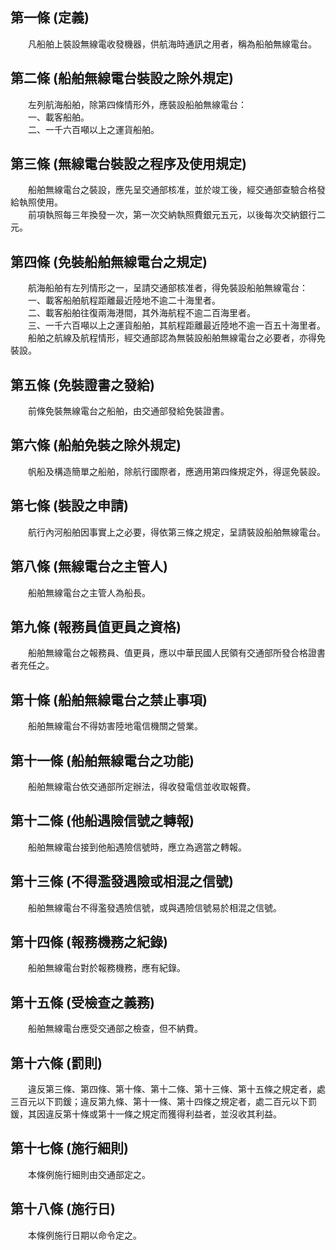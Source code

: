 第一條 (定義)
-------------
　　凡船舶上裝設無線電收發機器，供航海時通訊之用者，稱為船舶無線電台。  


第二條 (船舶無線電台裝設之除外規定)
-----------------------------------
　　左列航海船舶，除第四條情形外，應裝設船舶無線電台：  
　　一、載客船舶。  
　　二、一千六百噸以上之運貨船舶。  


第三條 (無線電台裝設之程序及使用規定)
-------------------------------------
　　船舶無線電台之裝設，應先呈交通部核准，並於竣工後，經交通部查驗合格發給執照使用。  
　　前項執照每三年換發一次，第一次交納執照費銀元五元，以後每次交納銀行二元。  


第四條 (免裝船舶無線電台之規定)
-------------------------------
　　航海船舶有左列情形之一，呈請交通部核准者，得免裝設船舶無線電台：  
　　一、載客船舶航程距離最近陸地不逾二十海里者。  
　　二、載客船舶往復兩海港間，其外海航程不逾二百海里者。  
　　三、一千六百噸以上之運貨船舶，其航程距離最近陸地不逾一百五十海里者。  
　　船舶之航線及航程情形，經交通部認為無裝設船舶無線電台之必要者，亦得免裝設。  


第五條 (免裝證書之發給)
-----------------------
　　前條免裝無線電台之船舶，由交通部發給免裝證書。  


第六條 (船舶免裝之除外規定)
---------------------------
　　帆船及構造簡單之船舶，除航行國際者，應適用第四條規定外，得逕免裝設。  


第七條 (裝設之申請)
-------------------
　　航行內河船舶因事實上之必要，得依第三條之規定，呈請裝設船舶無線電台。  


第八條 (無線電台之主管人)
-------------------------
　　船舶無線電台之主管人為船長。  


第九條 (報務員值更員之資格)
---------------------------
　　船舶無線電台之報務員、值更員，應以中華民國人民領有交通部所發合格證書者充任之。  


第十條 (船舶無線電台之禁止事項)
-------------------------------
　　船舶無線電台不得妨害陸地電信機關之營業。  


第十一條 (船舶無線電台之功能)
-----------------------------
　　船舶無線電台依交通部所定辦法，得收發電信並收取報費。  


第十二條 (他船遇險信號之轉報)
-----------------------------
　　船舶無線電台接到他船遇險信號時，應立為適當之轉報。  


第十三條 (不得濫發遇險或相混之信號)
-----------------------------------
　　船舶無線電台不得濫發遇險信號，或與遇險信號易於相混之信號。  


第十四條 (報務機務之紀錄)
-------------------------
　　船舶無線電台對於報務機務，應有紀錄。  


第十五條 (受檢查之義務)
-----------------------
　　船舶無線電台應受交通部之檢查，但不納費。  


第十六條 (罰則)
---------------
　　違反第三條、第四條、第十條、第十二條、第十三條、第十五條之規定者，處三百元以下罰鍰；違反第九條、第十一條、第十四條之規定者，處二百元以下罰鍰，其因違反第十條或第十一條之規定而獲得利益者，並沒收其利益。  


第十七條 (施行細則)
-------------------
　　本條例施行細則由交通部定之。  


第十八條 (施行日)
-----------------
　　本條例施行日期以命令定之。